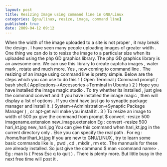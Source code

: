 ```yaml
---
layout: post
title: Resizing Image using command line in GNU/Linux
categories: [gnu/linux, resize, image, command line]
published: true
date: 2009-04-12 09:12
---
```

When the width of the image uploaded to a site is not proper , it may break the design . I have seen many people uploading images of greater width . One thing we can do is to resize the image to a particular size when its uploaded using the php GD graphics library. The php GD graphics library is an awesome one. We can use this library to create captcha images , water mark , rotate and much more.  Yes , now coming to command line . The resizing of an image using command line is pretty simple. Below are the steps which you can use to do this  1 ) Open Terminal / Command prompt / bash shell.( Applications-\>Accessories-\>Terminal in Ubuntu )  2 ) Hope you have installed the image magic studio . To try whether its installed , just give the command convert and If you have installed the image magic , then will display a list of options . If you dont have just go to synaptic package manager and install it .( System-\>Administration-\>Synaptic Package Manager ) , or apt-get will make you install it .  3 ) To resize an image to width of 500 px give the command from prompt $ convert -resize 500 imagename.extension new\_image.extension  Eg : convert -resize 500 hari\_kt.jpg new\_hari.jpg  You can give this command when hari\_kt.jpg in the current directory only . Else you can specify the real path . For eg : /home/hari/hari\_kt.jpg  If you are new to GNU/LINUX , try to learn some basic commands like ls , pwd , cd , mkdir , rm etc. The mannuals for these are already installed. So just give the command $ man <command name\> .  Eg : man ls ( Press Esc q to quit ) . There is plenty more. But little busy in the next free time will post it .   
